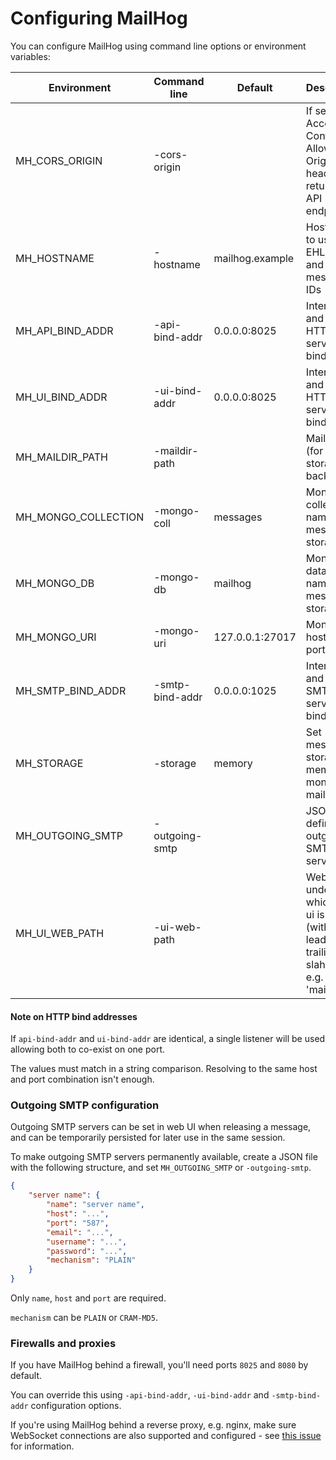 Configuring MailHog
===================

You can configure MailHog using command line options or environment variables:

| Environment         | Command line    | Default         | Description
| ------------------- | --------------- | --------------- | -----------
| MH_CORS_ORIGIN      | -cors-origin    |                 | If set, a Access-Control-Allow-Origin header is returned for API endpoints
| MH_HOSTNAME         | -hostname       | mailhog.example | Hostname to use for EHLO/HELO and message IDs
| MH_API_BIND_ADDR    | -api-bind-addr  | 0.0.0.0:8025    | Interface and port for HTTP API server to bind to
| MH_UI_BIND_ADDR     | -ui-bind-addr   | 0.0.0.0:8025    | Interface and port for HTTP UI server to bind to
| MH_MAILDIR_PATH     | -maildir-path   |                 | Maildir path (for maildir storage backend)
| MH_MONGO_COLLECTION | -mongo-coll     | messages        | MongoDB collection name for message storage
| MH_MONGO_DB         | -mongo-db       | mailhog         | MongoDB database name for message storage
| MH_MONGO_URI        | -mongo-uri      | 127.0.0.1:27017 | MongoDB host and port
| MH_SMTP_BIND_ADDR   | -smtp-bind-addr | 0.0.0.0:1025    | Interface and port for SMTP server to bind to
| MH_STORAGE          | -storage        | memory          | Set message storage: memory / mongodb / maildir
| MH_OUTGOING_SMTP    | -outgoing-smtp  |                 | JSON file defining outgoing SMTP servers
| MH_UI_WEB_PATH      | -ui-web-path    |                 | WebPath under which the ui is served (without leading or trailing slahes), e.g. 'mailhog'

#### Note on HTTP bind addresses

If `api-bind-addr` and `ui-bind-addr` are identical, a single listener will
be used allowing both to co-exist on one port.

The values must match in a string comparison. Resolving to the same host and
port combination isn't enough.

### Outgoing SMTP configuration

Outgoing SMTP servers can be set in web UI when releasing a message, and can
be temporarily persisted for later use in the same session.

To make outgoing SMTP servers permanently available, create a JSON file with
the following structure, and set `MH_OUTGOING_SMTP` or `-outgoing-smtp`.

```json
{
    "server name": {
        "name": "server name",
        "host": "...",
        "port": "587",
        "email": "...",
        "username": "...",
        "password": "...",
        "mechanism": "PLAIN"
    }
}
```

Only `name`, `host` and `port` are required.

`mechanism` can be `PLAIN` or `CRAM-MD5`.

### Firewalls and proxies

If you have MailHog behind a firewall, you'll need ports `8025` and `8080` by default.

You can override this using `-api-bind-addr`, `-ui-bind-addr` and `-smtp-bind-addr` configuration options.

If you're using MailHog behind a reverse proxy, e.g. nginx, make sure WebSocket connections
are also supported and configured - see [this issue](https://github.com/mailhog/MailHog/issues/117) for information.
